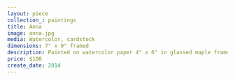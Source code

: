 ```yaml
---
layout: piece
collection_: paintings
title: Anna
image: anna.jpg
media: Watercolor, cardstock
dimensions: 7" x 9" framed
description: Painted on watercolor paper 4" x 6" in glassed maple frame 2" in depth.
price: $100
create_date: 2014
---
```

